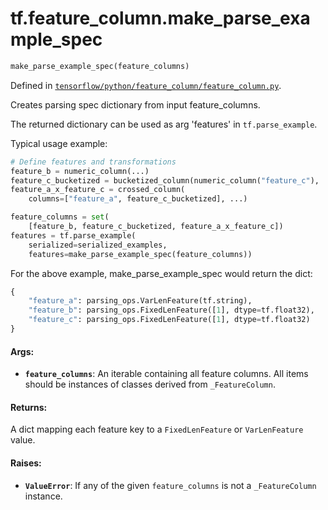 <div itemscope itemtype="http://developers.google.com/ReferenceObject">
<meta itemprop="name" content="tf.feature_column.make_parse_example_spec" />
</div>

# tf.feature_column.make_parse_example_spec

``` python
make_parse_example_spec(feature_columns)
```



Defined in [`tensorflow/python/feature_column/feature_column.py`](https://www.tensorflow.org/code/tensorflow/python/feature_column/feature_column.py).

Creates parsing spec dictionary from input feature_columns.

The returned dictionary can be used as arg 'features' in `tf.parse_example`.

Typical usage example:

```python
# Define features and transformations
feature_b = numeric_column(...)
feature_c_bucketized = bucketized_column(numeric_column("feature_c"), ...)
feature_a_x_feature_c = crossed_column(
    columns=["feature_a", feature_c_bucketized], ...)

feature_columns = set(
    [feature_b, feature_c_bucketized, feature_a_x_feature_c])
features = tf.parse_example(
    serialized=serialized_examples,
    features=make_parse_example_spec(feature_columns))
```

For the above example, make_parse_example_spec would return the dict:

```python
{
    "feature_a": parsing_ops.VarLenFeature(tf.string),
    "feature_b": parsing_ops.FixedLenFeature([1], dtype=tf.float32),
    "feature_c": parsing_ops.FixedLenFeature([1], dtype=tf.float32)
}
```

#### Args:

* <b>`feature_columns`</b>: An iterable containing all feature columns. All items
    should be instances of classes derived from `_FeatureColumn`.


#### Returns:

A dict mapping each feature key to a `FixedLenFeature` or `VarLenFeature`
value.


#### Raises:

* <b>`ValueError`</b>: If any of the given `feature_columns` is not a `_FeatureColumn`
    instance.